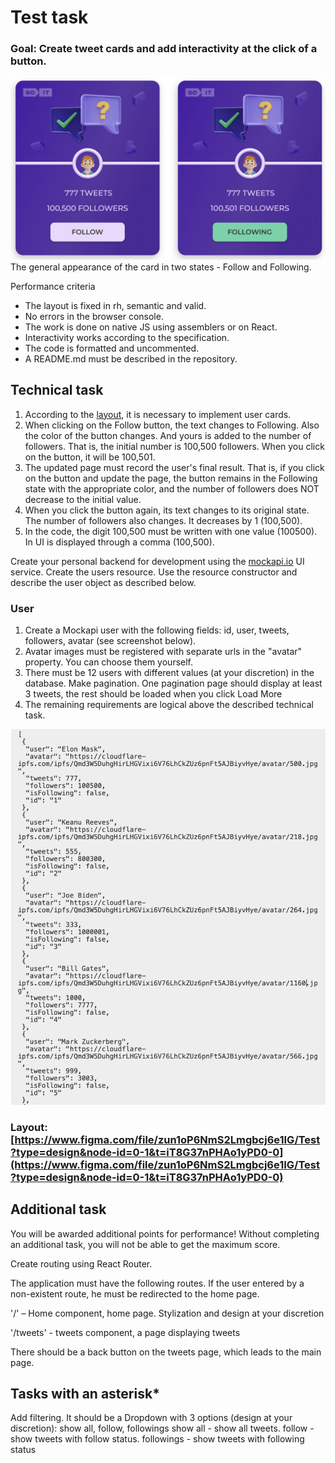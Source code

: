 #                                                                     Test task
### **Goal:** Create tweet cards and add interactivity at the click of a button.

![The general appearance of the card in two states - Follow and Following](https://github.com/dmitrij-pularija/goit-test-task/blob/main/assets/maket.png)
The general appearance of the card in two states - Follow and Following.

Performance criteria
* The layout is fixed in rh, semantic and valid.
* No errors in the browser console.
* The work is done on native JS using assemblers or on React.
* Interactivity works according to the specification.
* The code is formatted and uncommented.
* A README.md must be described in the repository.

## Technical task

1. According to the [layout](https://www.figma.com/file/zun1oP6NmS2Lmgbcj6e1IG/Test?type=design&node-id=0-1&t=iT8G37nPHAo1yPD0-0), it is necessary to implement user cards.
2. When clicking on the Follow button, the text changes to Following. Also
the color of the button changes. And yours is added to the number of followers. That is, the initial number is 100,500 followers. When you click on the button, it will be 100,501.
3. The updated page must record the user's final result. That is, if you click on the button and update the page, the button remains in the Following state with the appropriate color, and the number of followers does NOT decrease to the initial value.
4. When you click the button again, its text changes to its original state. The number of followers also changes. It decreases by 1 (100,500).
5. In the code, the digit 100,500 must be written with one value (100500). In UI is displayed through a comma (100,500).

Create your personal backend for development using the [mockapi.io](https://mockapi.io) UI service.
Create the users resource. Use the resource constructor and describe the user object as described below.

### **User**

1. Create a Mockapi user with the following fields: id, user, tweets, followers, avatar (see screenshot below).
2. Avatar images must be registered with separate urls in the "avatar" property. You can choose them yourself.
3. There must be 12 users with different values (at your discretion) in the database. Make pagination. One pagination page should display at least 3 tweets, the rest should be loaded when you click Load More
4. The remaining requirements are logical above the described technical task.

![An example of a users collection](https://github.com/dmitrij-pularija/goit-test-task/blob/main/assets/users.png)

### Layout: [https://www.figma.com/file/zun1oP6NmS2Lmgbcj6e1IG/Test?type=design&node-id=0-1&t=iT8G37nPHAo1yPD0-0](https://www.figma.com/file/zun1oP6NmS2Lmgbcj6e1IG/Test?type=design&node-id=0-1&t=iT8G37nPHAo1yPD0-0)

## **Additional task**
You will be awarded additional points for performance! Without completing an additional task, you will not be able to get the maximum score.
  
Create routing using React Router.

The application must have the following routes. If the user entered by a non-existent route, he must be redirected to the home page.

'/' – Home component, home page. Stylization and design at your discretion

'/tweets' - tweets component, a page displaying tweets

There should be a back button on the tweets page, which leads to the main page.

## **Tasks with an asterisk***

Add filtering. It should be a Dropdown with 3 options (design at your discretion): show all, follow, followings
show all - show all tweets.
follow - show tweets with follow status.
followings - show tweets with following status
